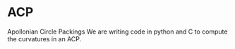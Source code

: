 # ACP
Apollonian Circle Packings
We are writing code in python and C to compute the curvatures in an ACP.
